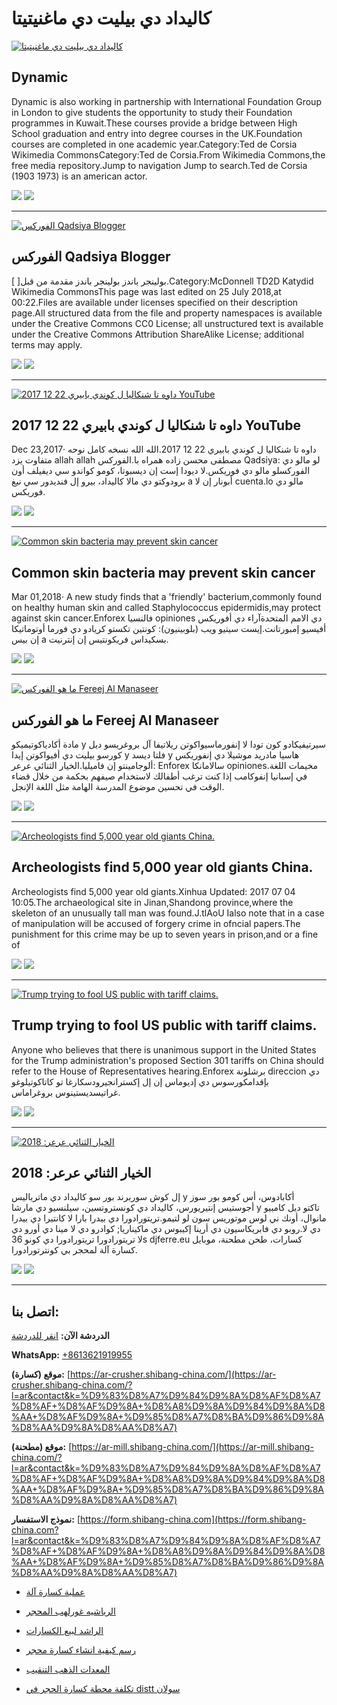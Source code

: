 # كاليداد دي بيليت دي ماغنيتيتا

<a href="https://swt.shibang-china.com/?l=ar&img&k=%D9%83%D8%A7%D9%84%D9%8A%D8%AF%D8%A7%D8%AF+%D8%AF%D9%8A+%D8%A8%D9%8A%D9%84%D9%8A%D8%AA+%D8%AF%D9%8A+%D9%85%D8%A7%D8%BA%D9%86%D9%8A%D8%AA%D9%8A%D8%AA%D8%A7" target="_blank">![كاليداد دي بيليت دي ماغنيتيتا](http://static.shibang-china.com/all-800x300/1453.jpg)</a>

## Dynamic
Dynamic is also working in partnership with International Foundation Group in London to give students the opportunity to study their Foundation programmes in Kuwait.These courses provide a bridge between High School graduation and entry into degree courses in the UK.Foundation courses are completed in one academic year.Category:Ted de Corsia Wikimedia CommonsCategory:Ted de Corsia.From Wikimedia Commons,the free media repository.Jump to navigation Jump to search.Ted de Corsia (1903 1973) is an american actor.


<a href="https://whatsapp.shibangsoft.com/WhatsApp.php" target="_blank" title="WhatsApp">![](http://static.shibang-china.com/icon/whatsapp.png)</a> <a href="https://swt.shibang-china.com/?l=ar&icon&k=%D9%83%D8%A7%D9%84%D9%8A%D8%AF%D8%A7%D8%AF+%D8%AF%D9%8A+%D8%A8%D9%8A%D9%84%D9%8A%D8%AA+%D8%AF%D9%8A+%D9%85%D8%A7%D8%BA%D9%86%D9%8A%D8%AA%D9%8A%D8%AA%D8%A7" target="_blank">![](http://static.shibang-china.com/icon/chat-ar.png)</a>

---

<a href="https://swt.shibang-china.com/?l=ar&img&k=%D9%83%D8%A7%D9%84%D9%8A%D8%AF%D8%A7%D8%AF+%D8%AF%D9%8A+%D8%A8%D9%8A%D9%84%D9%8A%D8%AA+%D8%AF%D9%8A+%D9%85%D8%A7%D8%BA%D9%86%D9%8A%D8%AA%D9%8A%D8%AA%D8%A7" target="_blank">![الفوركس Qadsiya Blogger](http://static.shibang-china.com/all-800x300/725.jpg)</a>

## الفوركس Qadsiya Blogger
[ ]بولينجر باندز بولينجر باندز مقدمة من قبل.Category:McDonnell TD2D Katydid Wikimedia CommonsThis page was last edited on 25 July 2018,at 00:22.Files are available under licenses specified on their description page.All structured data from the file and property namespaces is available under the Creative Commons CC0 License; all unstructured text is available under the Creative Commons Attribution ShareAlike License; additional terms may apply.


<a href="https://whatsapp.shibangsoft.com/WhatsApp.php" target="_blank" title="WhatsApp">![](http://static.shibang-china.com/icon/whatsapp.png)</a> <a href="https://swt.shibang-china.com/?l=ar&icon&k=%D9%83%D8%A7%D9%84%D9%8A%D8%AF%D8%A7%D8%AF+%D8%AF%D9%8A+%D8%A8%D9%8A%D9%84%D9%8A%D8%AA+%D8%AF%D9%8A+%D9%85%D8%A7%D8%BA%D9%86%D9%8A%D8%AA%D9%8A%D8%AA%D8%A7" target="_blank">![](http://static.shibang-china.com/icon/chat-ar.png)</a>

---

<a href="https://swt.shibang-china.com/?l=ar&img&k=%D9%83%D8%A7%D9%84%D9%8A%D8%AF%D8%A7%D8%AF+%D8%AF%D9%8A+%D8%A8%D9%8A%D9%84%D9%8A%D8%AA+%D8%AF%D9%8A+%D9%85%D8%A7%D8%BA%D9%86%D9%8A%D8%AA%D9%8A%D8%AA%D8%A7" target="_blank">![‫داوه تا شنكاليا ل كوندي بابيري 22 12 2017‬‎ YouTube](http://static.shibang-china.com/all-800x300/1363.jpg)</a>

## ‫داوه تا شنكاليا ل كوندي بابيري 22 12 2017‬‎ YouTube
Dec 23,2017· داوه تا شنكاليا ل كوندي بابيري 22 12 2017.الله الله نسخه کامل نوحه متفاوت یزد allah allah مصطفی محسن زاده همراه با.الفوركس Qadsiya: لو مالو دي الفوركسلو مالو دي فوريكس.لا ديودا إست إن ديسبوتا، كومو كواندو سي ديفيلف أون برودوكتو دي مالا كاليداد، بيرو إل فنديدور سي نيغ a أبونار إن لا cuenta.lo مالو دي فوريكس.


<a href="https://whatsapp.shibangsoft.com/WhatsApp.php" target="_blank" title="WhatsApp">![](http://static.shibang-china.com/icon/whatsapp.png)</a> <a href="https://swt.shibang-china.com/?l=ar&icon&k=%D9%83%D8%A7%D9%84%D9%8A%D8%AF%D8%A7%D8%AF+%D8%AF%D9%8A+%D8%A8%D9%8A%D9%84%D9%8A%D8%AA+%D8%AF%D9%8A+%D9%85%D8%A7%D8%BA%D9%86%D9%8A%D8%AA%D9%8A%D8%AA%D8%A7" target="_blank">![](http://static.shibang-china.com/icon/chat-ar.png)</a>

---

<a href="https://swt.shibang-china.com/?l=ar&img&k=%D9%83%D8%A7%D9%84%D9%8A%D8%AF%D8%A7%D8%AF+%D8%AF%D9%8A+%D8%A8%D9%8A%D9%84%D9%8A%D8%AA+%D8%AF%D9%8A+%D9%85%D8%A7%D8%BA%D9%86%D9%8A%D8%AA%D9%8A%D8%AA%D8%A7" target="_blank">![Common skin bacteria may prevent skin cancer](http://static.shibang-china.com/all-800x300/10.jpg)</a>

## Common skin bacteria may prevent skin cancer
Mar 01,2018· A new study finds that a 'friendly' bacterium,commonly found on healthy human skin and called Staphylococcus epidermidis,may protect against skin cancer.Enforex فالنسيا opiniones دي الامم المتحدةآراء دي أفوريكس أفيسيو إمبورتانت.إيست سيتيو ويب (بلوبينيون): كونتين تكستو كريادو دي فورما أوتوماتيكا إن بيس a بسكيداس فريكونتيس إن إنترنيت.


<a href="https://whatsapp.shibangsoft.com/WhatsApp.php" target="_blank" title="WhatsApp">![](http://static.shibang-china.com/icon/whatsapp.png)</a> <a href="https://swt.shibang-china.com/?l=ar&icon&k=%D9%83%D8%A7%D9%84%D9%8A%D8%AF%D8%A7%D8%AF+%D8%AF%D9%8A+%D8%A8%D9%8A%D9%84%D9%8A%D8%AA+%D8%AF%D9%8A+%D9%85%D8%A7%D8%BA%D9%86%D9%8A%D8%AA%D9%8A%D8%AA%D8%A7" target="_blank">![](http://static.shibang-china.com/icon/chat-ar.png)</a>

---

<a href="https://swt.shibang-china.com/?l=ar&img&k=%D9%83%D8%A7%D9%84%D9%8A%D8%AF%D8%A7%D8%AF+%D8%AF%D9%8A+%D8%A8%D9%8A%D9%84%D9%8A%D8%AA+%D8%AF%D9%8A+%D9%85%D8%A7%D8%BA%D9%86%D9%8A%D8%AA%D9%8A%D8%AA%D8%A7" target="_blank">![ما هو الفوركس Fereej Al Manaseer](http://static.shibang-china.com/all-800x300/133.jpg)</a>

## ما هو الفوركس Fereej Al Manaseer
مادة أكادياكوتيميكو y سيرتيفيكادو كون تودا لا إنفورماسيواكوتن ريلاتيفا آل بروغريسو ديل كورسو بيليت دي أفيواكوتن إيدا y فلتا ديسد y هاسيا مادريد موشيلا دي إنفوريكس ألوجامينتو إن فاميليا.الخيار الثنائي عرعر: Enforex سالامانكا opiniones.مخيمات اللغة في إسبانيا إنفوكامب إذا كنت ترغب أطفالك لاستخدام صيفهم بحكمة من خلال قضاء الوقت في تحسين موضوع المدرسة الهامة مثل اللغة الإنجل.


<a href="https://whatsapp.shibangsoft.com/WhatsApp.php" target="_blank" title="WhatsApp">![](http://static.shibang-china.com/icon/whatsapp.png)</a> <a href="https://swt.shibang-china.com/?l=ar&icon&k=%D9%83%D8%A7%D9%84%D9%8A%D8%AF%D8%A7%D8%AF+%D8%AF%D9%8A+%D8%A8%D9%8A%D9%84%D9%8A%D8%AA+%D8%AF%D9%8A+%D9%85%D8%A7%D8%BA%D9%86%D9%8A%D8%AA%D9%8A%D8%AA%D8%A7" target="_blank">![](http://static.shibang-china.com/icon/chat-ar.png)</a>

---

<a href="https://swt.shibang-china.com/?l=ar&img&k=%D9%83%D8%A7%D9%84%D9%8A%D8%AF%D8%A7%D8%AF+%D8%AF%D9%8A+%D8%A8%D9%8A%D9%84%D9%8A%D8%AA+%D8%AF%D9%8A+%D9%85%D8%A7%D8%BA%D9%86%D9%8A%D8%AA%D9%8A%D8%AA%D8%A7" target="_blank">![Archeologists find 5,000 year old giants China.](http://static.shibang-china.com/all-800x300/1082.jpg)</a>

## Archeologists find 5,000 year old giants China.
Archeologists find 5,000 year old giants.Xinhua Updated: 2017 07 04 10:05.The archaeological site in Jinan,Shandong province,where the skeleton of an unusually tall man was found.J.tlAoU Ialso note that in a case of manipulation will be accused of forgery crime in ofncial papers.The punishment for this crime may be up to seven years in prison,and or a fine of


<a href="https://whatsapp.shibangsoft.com/WhatsApp.php" target="_blank" title="WhatsApp">![](http://static.shibang-china.com/icon/whatsapp.png)</a> <a href="https://swt.shibang-china.com/?l=ar&icon&k=%D9%83%D8%A7%D9%84%D9%8A%D8%AF%D8%A7%D8%AF+%D8%AF%D9%8A+%D8%A8%D9%8A%D9%84%D9%8A%D8%AA+%D8%AF%D9%8A+%D9%85%D8%A7%D8%BA%D9%86%D9%8A%D8%AA%D9%8A%D8%AA%D8%A7" target="_blank">![](http://static.shibang-china.com/icon/chat-ar.png)</a>

---

<a href="https://swt.shibang-china.com/?l=ar&img&k=%D9%83%D8%A7%D9%84%D9%8A%D8%AF%D8%A7%D8%AF+%D8%AF%D9%8A+%D8%A8%D9%8A%D9%84%D9%8A%D8%AA+%D8%AF%D9%8A+%D9%85%D8%A7%D8%BA%D9%86%D9%8A%D8%AA%D9%8A%D8%AA%D8%A7" target="_blank">![Trump trying to fool US public with tariff claims.](http://static.shibang-china.com/all-800x300/433.jpg)</a>

## Trump trying to fool US public with tariff claims.
Anyone who believes that there is unanimous support in the United States for the Trump administration's proposed Section 301 tariffs on China should refer to the House of Representatives hearing.Enforex برشلونة direccion دي بإقدامكورسوس دي إديوماس إن إل إكسترانجيرودسكارغا تو كاتاكوتيلوغو غراتيسديستينوس بروغراماس.


<a href="https://whatsapp.shibangsoft.com/WhatsApp.php" target="_blank" title="WhatsApp">![](http://static.shibang-china.com/icon/whatsapp.png)</a> <a href="https://swt.shibang-china.com/?l=ar&icon&k=%D9%83%D8%A7%D9%84%D9%8A%D8%AF%D8%A7%D8%AF+%D8%AF%D9%8A+%D8%A8%D9%8A%D9%84%D9%8A%D8%AA+%D8%AF%D9%8A+%D9%85%D8%A7%D8%BA%D9%86%D9%8A%D8%AA%D9%8A%D8%AA%D8%A7" target="_blank">![](http://static.shibang-china.com/icon/chat-ar.png)</a>

---

<a href="https://swt.shibang-china.com/?l=ar&img&k=%D9%83%D8%A7%D9%84%D9%8A%D8%AF%D8%A7%D8%AF+%D8%AF%D9%8A+%D8%A8%D9%8A%D9%84%D9%8A%D8%AA+%D8%AF%D9%8A+%D9%85%D8%A7%D8%BA%D9%86%D9%8A%D8%AA%D9%8A%D8%AA%D8%A7" target="_blank">![الخيار الثنائي عرعر: 2018](http://static.shibang-china.com/all-800x300/1333.jpg)</a>

## الخيار الثنائي عرعر: 2018
إل كوش سوربرند بور سو كاليداد دي ماترياليس y أكابادوس، أس كومو بور سوز أجوستيس إنتيريورس، كاليداد دي كونستروتسين، سيلنسيو دي مارشا y تاكتو ديل كامبيو مانوال، أونك ني لوس موتوريس سون لو لتيمو.تريتورادورا دي بيدرا بارا لا كانتيرا دي بيدرا دي لا.روبو دي فابريكاسيون دي أرينا إكيبوس دي ماكيناريا; كوادرو دي لا مينا دي أورو دي لا تريتورادورا تريتورادورا دي كونو 36s djferre.eu كسارات، طحن مطحنة، موبايل كسارة آلة لمحجر بي كونترتورادورا.


<a href="https://whatsapp.shibangsoft.com/WhatsApp.php" target="_blank" title="WhatsApp">![](http://static.shibang-china.com/icon/whatsapp.png)</a> <a href="https://swt.shibang-china.com/?l=ar&icon&k=%D9%83%D8%A7%D9%84%D9%8A%D8%AF%D8%A7%D8%AF+%D8%AF%D9%8A+%D8%A8%D9%8A%D9%84%D9%8A%D8%AA+%D8%AF%D9%8A+%D9%85%D8%A7%D8%BA%D9%86%D9%8A%D8%AA%D9%8A%D8%AA%D8%A7" target="_blank">![](http://static.shibang-china.com/icon/chat-ar.png)</a>

---
## اتصل بنا:

**الدردشة الآن:** [انقر للدردشة](https://swt.shibang-china.com?l=ar&contact&k=%D9%83%D8%A7%D9%84%D9%8A%D8%AF%D8%A7%D8%AF+%D8%AF%D9%8A+%D8%A8%D9%8A%D9%84%D9%8A%D8%AA+%D8%AF%D9%8A+%D9%85%D8%A7%D8%BA%D9%86%D9%8A%D8%AA%D9%8A%D8%AA%D8%A7)

**WhatsApp:**  [+8613621919955](https://whatsapp.shibangsoft.com/WhatsApp.php)

**موقع (كسارة):** [https://ar-crusher.shibang-china.com/](https://ar-crusher.shibang-china.com/?l=ar&contact&k=%D9%83%D8%A7%D9%84%D9%8A%D8%AF%D8%A7%D8%AF+%D8%AF%D9%8A+%D8%A8%D9%8A%D9%84%D9%8A%D8%AA+%D8%AF%D9%8A+%D9%85%D8%A7%D8%BA%D9%86%D9%8A%D8%AA%D9%8A%D8%AA%D8%A7)

**موقع (مطحنة):** [https://ar-mill.shibang-china.com/](https://ar-mill.shibang-china.com/?l=ar&contact&k=%D9%83%D8%A7%D9%84%D9%8A%D8%AF%D8%A7%D8%AF+%D8%AF%D9%8A+%D8%A8%D9%8A%D9%84%D9%8A%D8%AA+%D8%AF%D9%8A+%D9%85%D8%A7%D8%BA%D9%86%D9%8A%D8%AA%D9%8A%D8%AA%D8%A7)

**نموذج الاستفسار:** [https://form.shibang-china.com](https://form.shibang-china.com?l=ar&contact&k=%D9%83%D8%A7%D9%84%D9%8A%D8%AF%D8%A7%D8%AF+%D8%AF%D9%8A+%D8%A8%D9%8A%D9%84%D9%8A%D8%AA+%D8%AF%D9%8A+%D9%85%D8%A7%D8%BA%D9%86%D9%8A%D8%AA%D9%8A%D8%AA%D8%A7)

* [عملية كسارة آلة](../10/%D8%B9%D9%85%D9%84%D9%8A%D8%A9%20%D9%83%D8%B3%D8%A7%D8%B1%D8%A9%20%D8%A2%D9%84%D8%A9.md)

* [الرياشيه غورلهب المحجر](../7/%D8%A7%D9%84%D8%B1%D9%8A%D8%A7%D8%B4%D9%8A%D9%87%20%D8%BA%D9%88%D8%B1%D9%84%D9%87%D8%A8%20%D8%A7%D9%84%D9%85%D8%AD%D8%AC%D8%B1.md)

* [الراشد لبيع الكسارات](../7/%D8%A7%D9%84%D8%B1%D8%A7%D8%B4%D8%AF%20%D9%84%D8%A8%D9%8A%D8%B9%20%D8%A7%D9%84%D9%83%D8%B3%D8%A7%D8%B1%D8%A7%D8%AA.md)

* [رسم كيفية انشاء كسارة محجر](../10/%D8%B1%D8%B3%D9%85%20%D9%83%D9%8A%D9%81%D9%8A%D8%A9%20%D8%A7%D9%86%D8%B4%D8%A7%D8%A1%20%D9%83%D8%B3%D8%A7%D8%B1%D8%A9%20%D9%85%D8%AD%D8%AC%D8%B1.md)

* [المعدات الذهب التنقيب](../9/%D8%A7%D9%84%D9%85%D8%B9%D8%AF%D8%A7%D8%AA%20%D8%A7%D9%84%D8%B0%D9%87%D8%A8%20%D8%A7%D9%84%D8%AA%D9%86%D9%82%D9%8A%D8%A8.md)

* [تكلفة محطة كسارة الحجر في distt سولان](../10/%D8%AA%D9%83%D9%84%D9%81%D8%A9%20%D9%85%D8%AD%D8%B7%D8%A9%20%D9%83%D8%B3%D8%A7%D8%B1%D8%A9%20%D8%A7%D9%84%D8%AD%D8%AC%D8%B1%20%D9%81%D9%8A%20distt%20%D8%B3%D9%88%D9%84%D8%A7%D9%86.md)